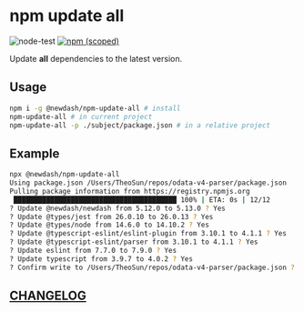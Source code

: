# npm update all

![node-test](https://github.com/newdash/npm-update-all/workflows/node-test/badge.svg)
[![npm (scoped)](https://img.shields.io/npm/v/@newdash/npm-update-all?label=@newdash/npm-update-all)](https://www.npmjs.com/package/@newdash/npm-update-all)

Update **all** dependencies to the latest version.

## Usage

```bash
npm i -g @newdash/npm-update-all # install
npm-update-all # in current project
npm-update-all -p ./subject/package.json # in a relative project
```

## Example

```bash
npx @newdash/npm-update-all
Using package.json /Users/TheoSun/repos/odata-v4-parser/package.json
Pulling package information from https://registry.npmjs.org
 ████████████████████████████████████████ 100% | ETA: 0s | 12/12
? Update @newdash/newdash from 5.12.0 to 5.13.0 ? Yes
? Update @types/jest from 26.0.10 to 26.0.13 ? Yes
? Update @types/node from 14.6.0 to 14.10.2 ? Yes
? Update @typescript-eslint/eslint-plugin from 3.10.1 to 4.1.1 ? Yes
? Update @typescript-eslint/parser from 3.10.1 to 4.1.1 ? Yes
? Update eslint from 7.7.0 to 7.9.0 ? Yes
? Update typescript from 3.9.7 to 4.0.2 ? Yes
? Confirm write to /Users/TheoSun/repos/odata-v4-parser/package.json ? Yes
```

## [CHANGELOG](./CHANGELOG.md)